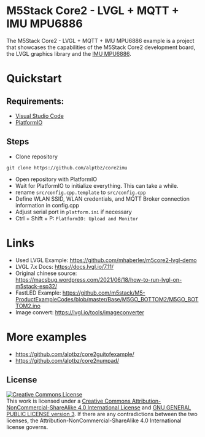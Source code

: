 # M5Stack Core2 - LVGL + MQTT + IMU MPU6886

The M5Stack Core2 - LVGL + MQTT + IMU MPU6886 example is a project that showcases the capabilities of the M5Stack Core2 development board, the LVGL graphics library and the [IMU MPU6886](https://m5stack.oss-cn-shenzhen.aliyuncs.com/resource/docs/datasheet/core/MPU-6886-000193%2Bv1.1_GHIC_en.pdf). 

# Quickstart
## Requirements:
 - [Visual Studio Code](https://code.visualstudio.com/)
 - [PlatformIO](https://platformio.org/)

## Steps
 - Clone repository
```
git clone https://github.com/alptbz/core2imu
```
 - Open repository with PlatformIO
 - Wait for PlatformIO to initialize everything. This can take a while.
 - rename `src/config.cpp.template` to `src/config.cpp`
 - Define WLAN SSID, WLAN credentials, and MQTT Broker connection information in config.cpp
 - Adjust serial port in `platform.ini` if necessary
 - Ctrl + Shift + P: `PlatformIO: Upload and Monitor`

# Links
 - Used LVGL Example: https://github.com/mhaberler/m5core2-lvgl-demo
 - LVGL 7.x Docs: https://docs.lvgl.io/7.11/
 - Original chinese source: https://macsbug.wordpress.com/2021/06/18/how-to-run-lvgl-on-m5stack-esp32/
 - FastLED Example: https://github.com/m5stack/M5-ProductExampleCodes/blob/master/Base/M5GO_BOTTOM2/M5GO_BOTTOM2.ino
 - Image convert: https://lvgl.io/tools/imageconverter

# More examples
 - https://github.com/alptbz/core2guitofexample/
 - https://github.com/alptbz/core2numpad/


## License
<a rel="license" href="http://creativecommons.org/licenses/by-nc-sa/4.0/"><img alt="Creative Commons License" style="border-width:0" src="https://i.creativecommons.org/l/by-nc-sa/4.0/88x31.png" /></a><br />This work is licensed under a <a rel="license" href="http://creativecommons.org/licenses/by-nc-sa/4.0/">Creative Commons Attribution-NonCommercial-ShareAlike 4.0 International License</a> and [GNU GENERAL PUBLIC LICENSE version 3](https://www.gnu.org/licenses/gpl-3.0.en.html). If there are any contradictions between the two licenses, the Attribution-NonCommercial-ShareAlike 4.0 International license governs. 
